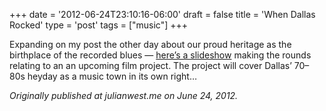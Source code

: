+++
date = '2012-06-24T23:10:16-06:00'
draft = false
title = 'When Dallas Rocked'
type = 'post'
tags = ["music"]
+++


Expanding on my post the other day about our proud heritage as the birthplace of the recorded blues — <a href="https://www.youtube.com/watch?v=A3uOL5ILnLg">here’s a slideshow</a> making the rounds relating to an an upcoming film project. The project will cover Dallas’ 70–80s heyday as a music town in its own right…<br />


<i>Originally published at julianwest.me on June 24, 2012.</i>